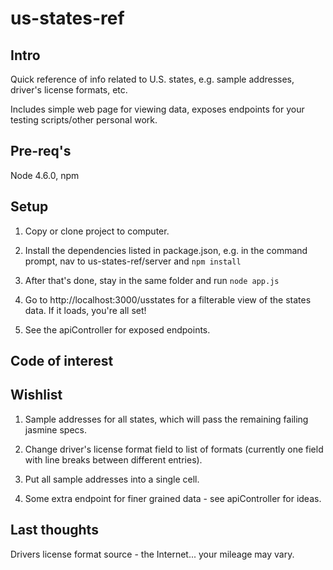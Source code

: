 # us-states-ref
## Intro
Quick reference of info related to U.S. states, e.g. sample addresses, driver's license formats, etc. 

Includes simple web page for viewing data, exposes endpoints for your testing scripts/other personal work.

## Pre-req's
Node 4.6.0, npm

## Setup
1. Copy or clone project to computer.

2. Install the dependencies listed in package.json, e.g. in the command prompt, nav to us-states-ref/server and `npm install`

4. After that's done, stay in the same folder and run `node app.js`

5. Go to http://localhost:3000/usstates for a filterable view of the states data. If it loads, you're all set!

6. See the apiController for exposed endpoints.

## Code of interest

## Wishlist
1. Sample addresses for all states, which will pass the remaining failing jasmine specs.

2. Change driver's license format field to list of formats (currently one field with line breaks between different entries).

3. Put all sample addresses into a single cell.

4. Some extra endpoint for finer grained data - see apiController for ideas.

## Last thoughts
Drivers license format source - the Internet... your mileage may vary.
